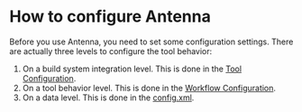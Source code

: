 # How to configure Antenna

Before you use Antenna, you need to set some configuration settings.
There are actually three levels to configure the tool behavior:

1. On a build system integration level. This is done in the [Tool Configuration](tool-configuration.md).
2. On a tool behavior level. This is done in the [Workflow Configuration](workflow-configuration.md).
3. On a data level. This is done in the [config.xml](config-configuration.md).
